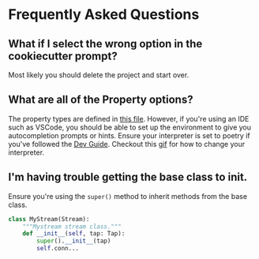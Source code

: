 # Frequently Asked Questions

## What if I select the wrong option in the cookiecutter prompt?

Most likely you should delete the project and start over.

## What are all of the Property options?

The property types are defined in [this file](https://gitlab.com/meltano/sdk/-/blob/main/singer_sdk/typing.py).
However, if you're using an IDE such as VSCode, you should be able to set up the environment to give you autocompletion prompts or hints. 
Ensure your interpreter is set to poetry if you've followed the [Dev Guide](./dev_guide.md).
Checkout this [gif](https://visualstudiomagazine.com/articles/2021/04/20/~/media/ECG/visualstudiomagazine/Images/2021/04/poetry.ashx) for how to change your interpreter.

## I'm having trouble getting the base class to __init__.

Ensure you're using the `super()` method to inherit methods from the base class. 

```python
class MyStream(Stream):
    """Mystream stream class."""
    def __init__(self, tap: Tap):
        super().__init__(tap)
        self.conn...
```
